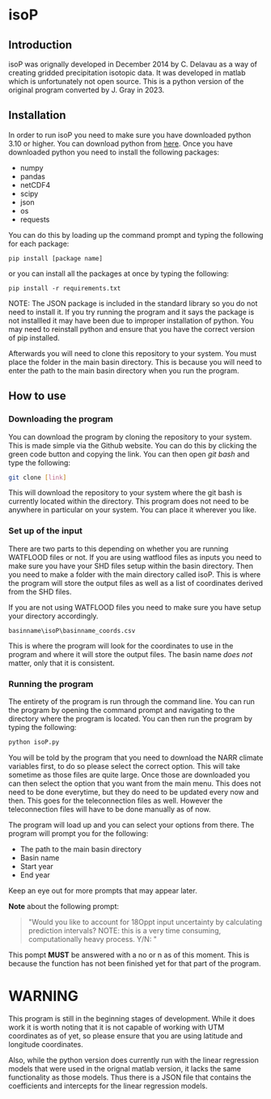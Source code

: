 isoP
================

## Introduction
isoP was orignally developed in December 2014 by C. Delavau as a way of creating gridded precipitation isotopic data. It was developed in matlab which is unfortunately not open source. This is a python version of the original program converted by J. Gray in 2023.
## Installation
In order to run isoP you need to make sure you have downloaded python 3.10 or higher. You can download python from [here](https://www.python.org/downloads/). Once you have downloaded python you need to install the following packages:
* numpy
* pandas
* netCDF4
* scipy
* json
* os
* requests

You can do this by loading up the command prompt and typing the following for each package:
```
pip install [package name]
```
or you can install all the packages at once by typing the following:
```
pip install -r requirements.txt
```
NOTE: The JSON package is included in the standard library so you do not need to install it. If you try running the program and it says the package is not installled it may have been due to improper installation of python. You may need to reinstall python and ensure that you have the correct version of pip installed.

Afterwards you will need to clone this repository to your system. You must place the folder in the main basin directory. This is because you will need to enter the path to the main basin directory when you run the program.

## How to use
### Downloading the program
You can download the program by cloning the repository to your system. This is made simple via the Github website. You can do this by clicking
the green code button and copying the link. You can then open *git bash* and type the following:
```bash
git clone [link]
```
This will download the repository to your system where the git bash is currently located within the directory. This program does not need to be anywhere in particular on your system. You can place it wherever you like.
### Set up of the input
There are two parts to this depending on whether you are running WATFLOOD files or not. If you are using watflood files as inputs you need to make sure you have your SHD files setup within the basin directory. Then you need to make a folder with the main directory called isoP. This is where the program will store the output files as well as a list of coordinates derived from the SHD files. 

If you are not using WATFLOOD files you need to make sure you have setup your directory accordingly. 
```
basinname\isoP\basinname_coords.csv
```
This is where the program will look for the coordinates to use in the program and where it will store the output files. The basin name *does not* matter, only that it is consistent.  

### Running the program
The entirety of the program is run through the command line. You can run the program by opening the command prompt and navigating to the directory where the program is located. You can then run the program by typing the following:
```bash
python isoP.py
```
You will be told by the program that you need to download the NARR climate variables first, to do so please select the correct option. This will take sometime as those files are quite large. Once those are downloaded you can then select the option that you want from the main menu. This does not need to be done everytime, but they do need to be updated every now and then. This goes for the teleconnection files as well. However the teleconnection files will have to be done manually as of now.

The program will load up and you can select your options from there. The program will prompt you for the following:
* The path to the main basin directory
* Basin name
* Start year
* End year

Keep an eye out for more prompts that may appear later.

**Note** about the following prompt: 
> "Would you like to account for 18Oppt input uncertainty by calculating prediction intervals? 
NOTE: this is a very time consuming, computationally heavy 
> process. Y/N: "

This pompt **MUST** be answered with a no or n as of this moment. This is because the function has not been finished yet for that part of the program.
# WARNING
This program is still in the beginning stages of development. While it does work it is worth noting that it is not capable of working with UTM coordinates as of yet, so please ensure that you are using latitude and longitude coordinates.

Also, while the python version does currently run with the linear regression models that were used in the orignal matlab version, it lacks the same functionality as those models. Thus there is a JSON file that contains the coefficients and intercepts for the linear regression models.
